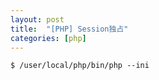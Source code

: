```yaml
---
layout: post
title:  "[PHP] Session独占"
categories: [php]
---
```


```
$ /user/local/php/bin/php --ini
```
